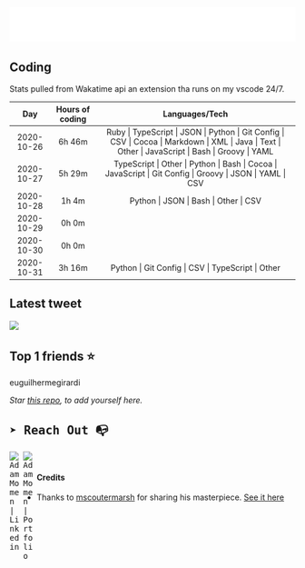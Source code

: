 
![test image size](/assets/welcome_message.gif)

## Coding
Stats pulled from Wakatime api an extension tha runs on my vscode 24/7.

|Day|Hours of coding|Languages/Tech|
|:-:|:-:|:-:|
|2020-10-26|6h 46m|Ruby &#124; TypeScript &#124; JSON &#124; Python &#124; Git Config &#124; CSV &#124; Cocoa &#124; Markdown &#124; XML &#124; Java &#124; Text &#124; Other &#124; JavaScript &#124; Bash &#124; Groovy &#124; YAML|
|2020-10-27|5h 29m|TypeScript &#124; Other &#124; Python &#124; Bash &#124; Cocoa &#124; JavaScript &#124; Git Config &#124; Groovy &#124; JSON &#124; YAML &#124; CSV|
|2020-10-28|1h 4m|Python &#124; JSON &#124; Bash &#124; Other &#124; CSV|
|2020-10-29|0h 0m||
|2020-10-30|0h 0m||
|2020-10-31|3h 16m|Python &#124; Git Config &#124; CSV &#124; TypeScript &#124; Other|

## Latest tweet
[<img src="<tweet-image-url>" width="400">](https://twitter.com/adammomen8/status/1316739109638090754)

## Top 1 friends ⭐️
euguilhermegirardi

*Star [this repo](https://github.com/AdamMomen/AdamMomen), to add yourself here.*


<samp>

## ➤ Reach Out :mailbox_with_no_mail:

>
  <a href="https://www.linkedin.com/in/adam-momen-99596275/">
     <img align="left" alt="Adam Momen | Linkedin" width="24px" src="./assets/Linkedin.svg" />
   </a>

   <a href="https://adammomen.com/">
     <img align="left" alt="Adam Momen | Portfolio" width="24px" src="./assets/web.svg" />
   </a>

</samp>

<br>

#### Credits
* Thanks to [mscoutermarsh](https://github.com/mscoutermarsh) for sharing his masterpiece. [See it here](https://github.com/mscoutermarsh/mscoutermarsh)